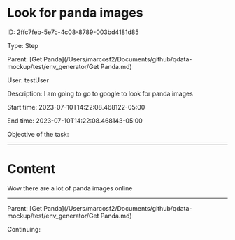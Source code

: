 # Look for panda images




ID: 2ffc7feb-5e7c-4c08-8789-003bd4181d85

Type: Step

Parent: [Get Panda](/Users/marcosf2/Documents/github/qdata-mockup/test/env_generator/Get Panda.md)

User: testUser

Description:
I am going to go to google to look for panda images

Start time: 2023-07-10T14:22:08.468122-05:00

End time: 2023-07-10T14:22:08.468143-05:00

Objective of the task: 







---------------------------------------------
# Content



Wow there are a lot of panda images online






----------------------------------------------



Parent: [Get Panda](/Users/marcosf2/Documents/github/qdata-mockup/test/env_generator/Get Panda.md)

Continuing: 


